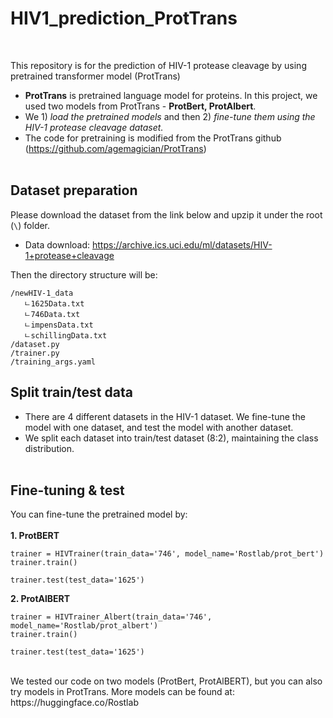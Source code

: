 # HIV1_prediction_ProtTrans

</br> 

This repository is for the prediction of HIV-1 protease cleavage by using pretrained transformer model (ProtTrans)

- **ProtTrans** is pretrained language model for proteins. In this project, we used two models from ProtTrans - **ProtBert, ProtAlbert**.
- We 1) *load the pretrained models* and then 2) *fine-tune them using the HIV-1 protease cleavage dataset.* 
- The code for pretraining is modified from the ProtTrans github (https://github.com/agemagician/ProtTrans)
</br></br>

## Dataset preparation

Please download the dataset from the link below and upzip it under the root (`\`) folder.

- Data download: https://archive.ics.uci.edu/ml/datasets/HIV-1+protease+cleavage

Then the directory structure will be:

```
/newHIV-1_data
   ㄴ1625Data.txt
   ㄴ746Data.txt
   ㄴimpensData.txt
   ㄴschillingData.txt
/dataset.py
/trainer.py
/training_args.yaml
```
## Split train/test data

- There are 4 different datasets in the HIV-1 dataset. We fine-tune the model with one dataset, and test the model with another dataset.
- We split each dataset into train/test dataset (8:2), maintaining the class distribution.
</br></br>

## Fine-tuning & test

You can fine-tune the pretrained model by:
</br></br>
**1. ProtBERT**

```
trainer = HIVTrainer(train_data='746', model_name='Rostlab/prot_bert')
trainer.train()

trainer.test(test_data='1625')
```

**2. ProtAlBERT**

```
trainer = HIVTrainer_Albert(train_data='746', model_name='Rostlab/prot_albert')
trainer.train()

trainer.test(test_data='1625')
```
</br>
We tested our code on two models (ProtBert, ProtAlBERT), but you can also try models in ProtTrans. More models can be found at: https://huggingface.co/Rostlab
</br></br>
